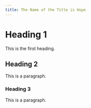 ```yaml
---
title: The Name of the Title is Hope
---
```


# Heading 1
This is the first heading.

## Heading 2
This is a paragraph.

### Heading 3
This is a paragraph.

